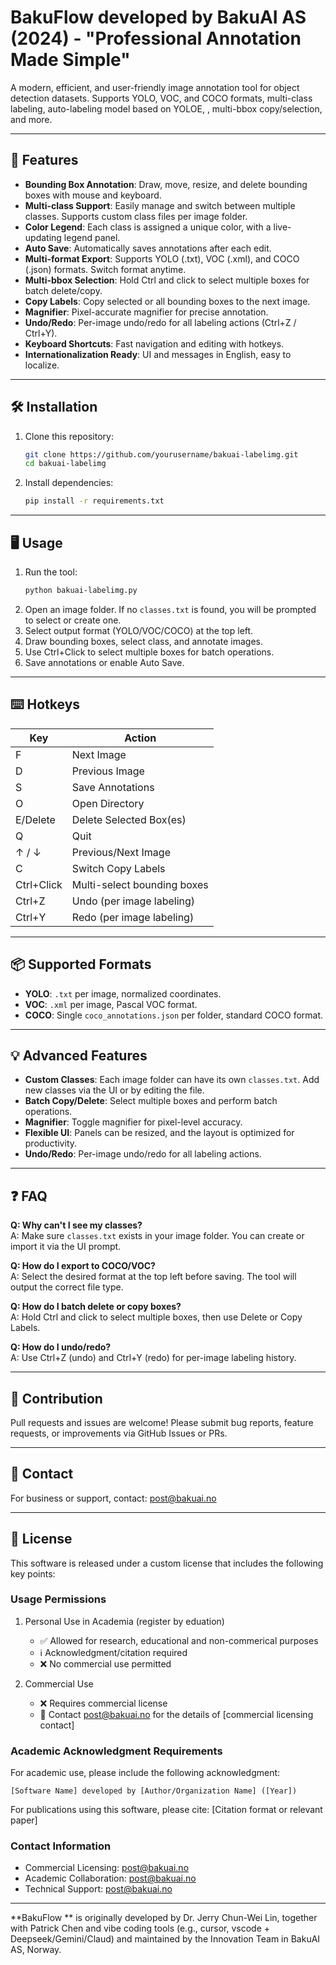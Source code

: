 # BakuFlow developed by BakuAI AS (2024) - "Professional Annotation Made Simple"

A modern, efficient, and user-friendly image annotation tool for object detection datasets. Supports YOLO, VOC, and COCO formats, multi-class labeling, auto-labeling model based on YOLOE, , multi-bbox copy/selection, and more.

---

## 🚀 Features
- **Bounding Box Annotation**: Draw, move, resize, and delete bounding boxes with mouse and keyboard.
- **Multi-class Support**: Easily manage and switch between multiple classes. Supports custom class files per image folder.
- **Color Legend**: Each class is assigned a unique color, with a live-updating legend panel.
- **Auto Save**: Automatically saves annotations after each edit.
- **Multi-format Export**: Supports YOLO (.txt), VOC (.xml), and COCO (.json) formats. Switch format anytime.
- **Multi-bbox Selection**: Hold Ctrl and click to select multiple boxes for batch delete/copy.
- **Copy Labels**: Copy selected or all bounding boxes to the next image.
- **Magnifier**: Pixel-accurate magnifier for precise annotation.
- **Undo/Redo**: Per-image undo/redo for all labeling actions (Ctrl+Z / Ctrl+Y).
- **Keyboard Shortcuts**: Fast navigation and editing with hotkeys.
- **Internationalization Ready**: UI and messages in English, easy to localize.

---

## 🛠️ Installation
1. Clone this repository:
   ```bash
   git clone https://github.com/yourusername/bakuai-labelimg.git
   cd bakuai-labelimg
   ```
2. Install dependencies:
   ```bash
   pip install -r requirements.txt
   ```

---

## 🖥️ Usage
1. Run the tool:
   ```bash
   python bakuai-labelimg.py
   ```
2. Open an image folder. If no `classes.txt` is found, you will be prompted to select or create one.
3. Select output format (YOLO/VOC/COCO) at the top left.
4. Draw bounding boxes, select class, and annotate images.
5. Use Ctrl+Click to select multiple boxes for batch operations.
6. Save annotations or enable Auto Save.

---

## ⌨️ Hotkeys
| Key           | Action                        |
|---------------|------------------------------|
| F             | Next Image                   |
| D             | Previous Image               |
| S             | Save Annotations             |
| O             | Open Directory               |
| E/Delete      | Delete Selected Box(es)      |
| Q             | Quit                         |
| ↑ / ↓         | Previous/Next Image          |
| C             | Switch Copy Labels           |
| Ctrl+Click    | Multi-select bounding boxes  |
| Ctrl+Z        | Undo (per image labeling)    |
| Ctrl+Y        | Redo (per image labeling)    |

---

## 📦 Supported Formats
- **YOLO**: `.txt` per image, normalized coordinates.
- **VOC**: `.xml` per image, Pascal VOC format.
- **COCO**: Single `coco_annotations.json` per folder, standard COCO format.

---

## 💡 Advanced Features
- **Custom Classes**: Each image folder can have its own `classes.txt`. Add new classes via the UI or by editing the file.
- **Batch Copy/Delete**: Select multiple boxes and perform batch operations.
- **Magnifier**: Toggle magnifier for pixel-level accuracy.
- **Flexible UI**: Panels can be resized, and the layout is optimized for productivity.
- **Undo/Redo**: Per-image undo/redo for all labeling actions.

---

## ❓ FAQ
**Q: Why can't I see my classes?**  
A: Make sure `classes.txt` exists in your image folder. You can create or import it via the UI prompt.

**Q: How do I export to COCO/VOC?**  
A: Select the desired format at the top left before saving. The tool will output the correct file type.

**Q: How do I batch delete or copy boxes?**  
A: Hold Ctrl and click to select multiple boxes, then use Delete or Copy Labels.

**Q: How do I undo/redo?**  
A: Use Ctrl+Z (undo) and Ctrl+Y (redo) for per-image labeling history.

---

## 🤝 Contribution
Pull requests and issues are welcome! Please submit bug reports, feature requests, or improvements via GitHub Issues or PRs.

---

## 📧 Contact
For business or support, contact: [post@bakuai.no](mailto:post@bakuai.no)

---

## 📝 License
This software is released under a custom license that includes the following key points:

### Usage Permissions

1. Personal Use in Academia (register by eduation)
   - ✅ Allowed for research, educational and non-commerical purposes
   - ℹ️ Acknowledgment/citation required
   - ❌ No commercial use permitted

3. Commercial Use
   - ❌ Requires commercial license
   - 📧 Contact post@bakuai.no for the details of [commercial licensing contact]

### Academic Acknowledgment Requirements

For academic use, please include the following acknowledgment:

```
[Software Name] developed by [Author/Organization Name] ([Year])
```

For publications using this software, please cite:
[Citation format or relevant paper]

### Contact Information

- Commercial Licensing: post@bakuai.no
- Academic Collaboration: post@bakuai.no
- Technical Support: post@bakuai.no

---

**BakuFlow ** is originally developed by Dr. Jerry Chun-Wei Lin, together with Patrick Chen and vibe coding tools (e.g., cursor, vscode + Deepseek/Gemini/Claud) and maintained by the Innovation Team in BakuAI AS, Norway.
